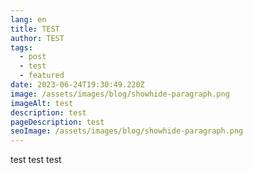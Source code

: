 ```yaml
---
lang: en
title: TEST
author: TEST
tags:
  - post
  - test
  - featured
date: 2023-06-24T19:30:49.220Z
image: /assets/images/blog/showhide-paragraph.png
imageAlt: test
description: test
pageDescription: test
seoImage: /assets/images/blog/showhide-paragraph.png
---
```

t﻿est test test